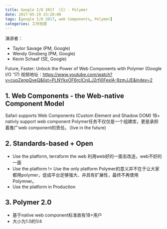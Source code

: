 ```yaml
---
title: Google I/O 2017 （三）- Polymer
date: 2017-05-29 23:20:00
tags: [google I/O 2017, web Components, Polymer]
categories: 工作拾遗
---
```

演讲者：
- Taylor Savage (PM, Google)
- Wendy Ginsberg (PM, Google)
- Kevin Schaaf (SE, Google)

Future, Faster: Unlock the Power of Web Components with Polymer (Google I/O '17)
视频地址：https://www.youtube.com/watch?v=cuoZenpQveQ&list=PLNYkxOF6rcICniLJ2rfj0FexlA-9zmJJE&index=2

## 1. Web Components - the Web-native Component Model
Safari supports Web Components (Custom Element and Shadow DOM)
1B+ nativly support web component
Polymer任务不仅仅是一个组建库，更是承担着推广web component的责任。（live in the future)

## 2. Standards-based + Open
- Use the platform, terraform the web 
利用web好的一面去改造，web不好的一面
- Use the platform != Use the only platform
Polymer的意义并不在于让大家都用polymer，促成平台足够强大、并具有扩展性，最终不再使用Polymner。
- Use the platform in Production

## 3. Polymer 2.0
- 基于native web component标准故有1B+用户
- 大小为1.0的1/4

